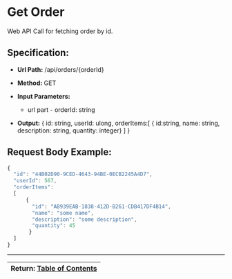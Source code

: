 # Get Order

Web API Call for fetching order by id.

## Specification:

 * **Url Path:** /api/orders/{orderId} 

 * **Method:** GET
 
 * **Input Parameters:**
   * url part -  orderId: string
   
 * **Output:**  { id: string, userId: ulong, orderItems:[ { id:string, name: string, description: string, quantity: integer} ] }
 
 
## Request Body Example:
~~~javascript
{ 
  "id": "44B02D90-9CED-4643-94BE-0ECB2245A4D7", 
  "userId": 567, 
  "orderItems": 
  [ 
      { 
        "id": "AB939EAB-1838-412D-B261-CDB417DF4B14", 
        "name": "some name", 
        "description": "some description", 
        "quantity": 45
       } 
  ] 
}
~~~

---
| Return: [Table of Contents](../table-of-contents.md) |
|----|
